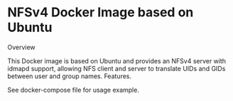 # NFSv4 Docker Image based on Ubuntu
Overview

This Docker image is based on Ubuntu and provides an NFSv4 server with idmapd support, allowing NFS client and server to translate UIDs and GIDs between user and group names.
Features.

See docker-compose file for usage example.